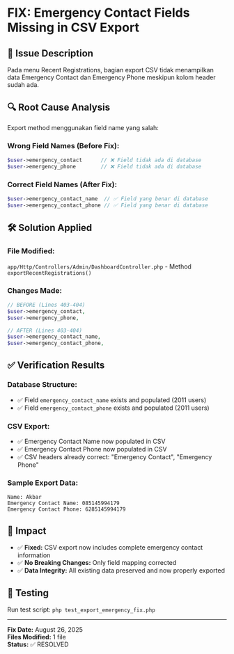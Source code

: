 # FIX: Emergency Contact Fields Missing in CSV Export

## 🚨 **Issue Description**
Pada menu Recent Registrations, bagian export CSV tidak menampilkan data Emergency Contact dan Emergency Phone meskipun kolom header sudah ada.

## 🔍 **Root Cause Analysis**
Export method menggunakan field name yang salah:

### **Wrong Field Names (Before Fix):**
```php
$user->emergency_contact      // ❌ Field tidak ada di database
$user->emergency_phone        // ❌ Field tidak ada di database
```

### **Correct Field Names (After Fix):**
```php
$user->emergency_contact_name  // ✅ Field yang benar di database
$user->emergency_contact_phone // ✅ Field yang benar di database
```

## 🛠️ **Solution Applied**

### **File Modified:**
`app/Http/Controllers/Admin/DashboardController.php` - Method `exportRecentRegistrations()`

### **Changes Made:**
```php
// BEFORE (Lines 403-404)
$user->emergency_contact,
$user->emergency_phone,

// AFTER (Lines 403-404)  
$user->emergency_contact_name,
$user->emergency_contact_phone,
```

## ✅ **Verification Results**

### **Database Structure:**
- ✅ Field `emergency_contact_name` exists and populated (2011 users)
- ✅ Field `emergency_contact_phone` exists and populated (2011 users)

### **CSV Export:**
- ✅ Emergency Contact Name now populated in CSV
- ✅ Emergency Contact Phone now populated in CSV
- ✅ CSV headers already correct: "Emergency Contact", "Emergency Phone"

### **Sample Export Data:**
```
Name: Akbar
Emergency Contact Name: 085145994179
Emergency Contact Phone: 6285145994179
```

## 📝 **Impact**
- ✅ **Fixed:** CSV export now includes complete emergency contact information
- ✅ **No Breaking Changes:** Only field mapping corrected
- ✅ **Data Integrity:** All existing data preserved and now properly exported

## 🔄 **Testing**
Run test script: `php test_export_emergency_fix.php`

---
**Fix Date:** August 26, 2025  
**Files Modified:** 1 file  
**Status:** ✅ RESOLVED
